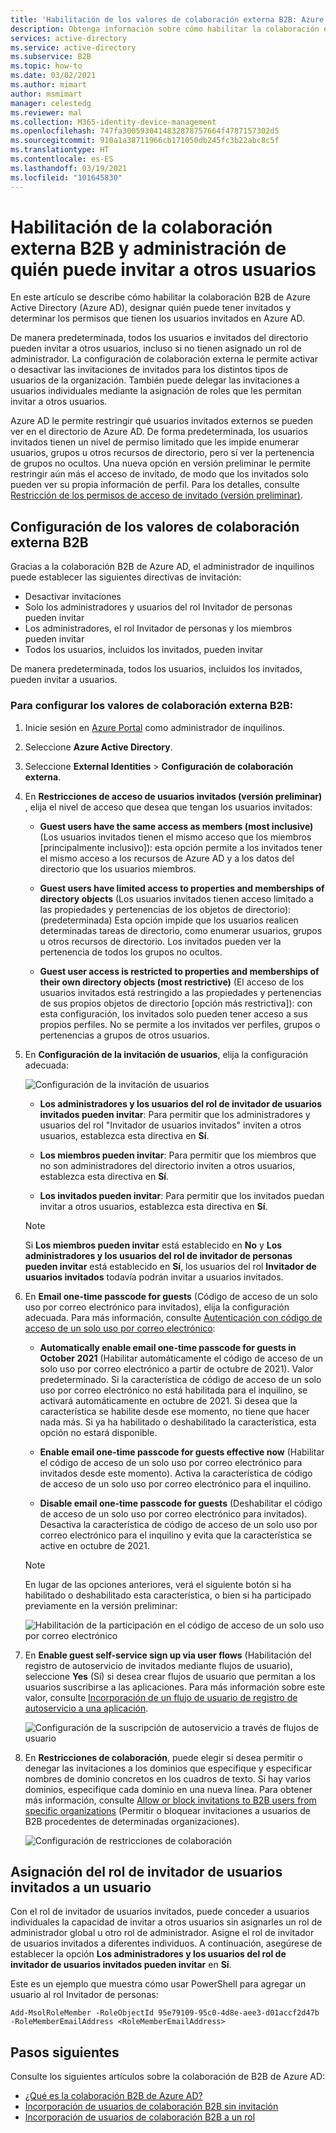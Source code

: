 ```yaml
---
title: 'Habilitación de los valores de colaboración externa B2B: Azure AD'
description: Obtenga información sobre cómo habilitar la colaboración externa B2B de Active Directory y administrar quién puede invitar a usuarios invitados. Uso del rol de invitador de usuarios invitados para delegar invitaciones.
services: active-directory
ms.service: active-directory
ms.subservice: B2B
ms.topic: how-to
ms.date: 03/02/2021
ms.author: mimart
author: msmimart
manager: celestedg
ms.reviewer: mal
ms.collection: M365-identity-device-management
ms.openlocfilehash: 747fa3005930414832878757664f4787157302d5
ms.sourcegitcommit: 910a1a38711966cb171050db245fc3b22abc8c5f
ms.translationtype: HT
ms.contentlocale: es-ES
ms.lasthandoff: 03/19/2021
ms.locfileid: "101645830"
---
```

# <a name="enable-b2b-external-collaboration-and-manage-who-can-invite-guests"></a>Habilitación de la colaboración externa B2B y administración de quién puede invitar a otros usuarios

En este artículo se describe cómo habilitar la colaboración B2B de Azure Active Directory (Azure AD), designar quién puede tener invitados y determinar los permisos que tienen los usuarios invitados en Azure AD. 

De manera predeterminada, todos los usuarios e invitados del directorio pueden invitar a otros usuarios, incluso si no tienen asignado un rol de administrador. La configuración de colaboración externa le permite activar o desactivar las invitaciones de invitados para los distintos tipos de usuarios de la organización. También puede delegar las invitaciones a usuarios individuales mediante la asignación de roles que les permitan invitar a otros usuarios.

Azure AD le permite restringir qué usuarios invitados externos se pueden ver en el directorio de Azure AD. De forma predeterminada, los usuarios invitados tienen un nivel de permiso limitado que les impide enumerar usuarios, grupos u otros recursos de directorio, pero sí ver la pertenencia de grupos no ocultos. Una nueva opción en versión preliminar le permite restringir aún más el acceso de invitado, de modo que los invitados solo pueden ver su propia información de perfil. Para los detalles, consulte [Restricción de los permisos de acceso de invitado (versión preliminar)](../enterprise-users/users-restrict-guest-permissions.md).

## <a name="configure-b2b-external-collaboration-settings"></a>Configuración de los valores de colaboración externa B2B

Gracias a la colaboración B2B de Azure AD, el administrador de inquilinos puede establecer las siguientes directivas de invitación:

- Desactivar invitaciones
- Solo los administradores y usuarios del rol Invitador de personas pueden invitar
- Los administradores, el rol Invitador de personas y los miembros pueden invitar
- Todos los usuarios, incluidos los invitados, pueden invitar

De manera predeterminada, todos los usuarios, incluidos los invitados, pueden invitar a usuarios.

### <a name="to-configure-external-collaboration-settings"></a>Para configurar los valores de colaboración externa B2B:

1. Inicie sesión en [Azure Portal](https://portal.azure.com) como administrador de inquilinos.
2. Seleccione **Azure Active Directory**.
3. Seleccione **External Identities** > **Configuración de colaboración externa**.

4. En **Restricciones de acceso de usuarios invitados (versión preliminar)** , elija el nivel de acceso que desea que tengan los usuarios invitados:
  
   - **Guest users have the same access as members (most inclusive)** (Los usuarios invitados tienen el mismo acceso que los miembros [principalmente inclusivo]): esta opción permite a los invitados tener el mismo acceso a los recursos de Azure AD y a los datos del directorio que los usuarios miembros.

   - **Guest users have limited access to properties and memberships of directory objects** (Los usuarios invitados tienen acceso limitado a las propiedades y pertenencias de los objetos de directorio): (predeterminada) Esta opción impide que los usuarios realicen determinadas tareas de directorio, como enumerar usuarios, grupos u otros recursos de directorio. Los invitados pueden ver la pertenencia de todos los grupos no ocultos.

   - **Guest user access is restricted to properties and memberships of their own directory objects (most restrictive)** (El acceso de los usuarios invitados está restringido a las propiedades y pertenencias de sus propios objetos de directorio [opción más restrictiva]): con esta configuración, los invitados solo pueden tener acceso a sus propios perfiles. No se permite a los invitados ver perfiles, grupos o pertenencias a grupos de otros usuarios.


5. En **Configuración de la invitación de usuarios**, elija la configuración adecuada:

    ![Configuración de la invitación de usuarios](./media/delegate-invitations/guest-invite-settings.png)

   - **Los administradores y los usuarios del rol de invitador de usuarios invitados pueden invitar**: Para permitir que los administradores y usuarios del rol "Invitador de usuarios invitados" inviten a otros usuarios, establezca esta directiva en **Sí**.

   - **Los miembros pueden invitar**: Para permitir que los miembros que no son administradores del directorio inviten a otros usuarios, establezca esta directiva en **Sí**.

   - **Los invitados pueden invitar**: Para permitir que los invitados puedan invitar a otros usuarios, establezca esta directiva en **Sí**.

   > [!NOTE]
   > Si **Los miembros pueden invitar** está establecido en **No** y **Los administradores y los usuarios del rol de invitador de personas pueden invitar** está establecido en **Sí**, los usuarios del rol **Invitador de usuarios invitados** todavía podrán invitar a usuarios invitados.

6. En **Email one-time passcode for guests** (Código de acceso de un solo uso por correo electrónico para invitados), elija la configuración adecuada. Para más información, consulte [Autenticación con código de acceso de un solo uso por correo electrónico](one-time-passcode.md):

   - **Automatically enable email one-time passcode for guests in October 2021** (Habilitar automáticamente el código de acceso de un solo uso por correo electrónico a partir de octubre de 2021). Valor predeterminado. Si la característica de código de acceso de un solo uso por correo electrónico no está habilitada para el inquilino, se activará automáticamente en octubre de 2021. Si desea que la característica se habilite desde ese momento, no tiene que hacer nada más. Si ya ha habilitado o deshabilitado la característica, esta opción no estará disponible.

   - **Enable email one-time passcode for guests effective now** (Habilitar el código de acceso de un solo uso por correo electrónico para invitados desde este momento). Activa la característica de código de acceso de un solo uso por correo electrónico para el inquilino.

   - **Disable email one-time passcode for guests** (Deshabilitar el código de acceso de un solo uso por correo electrónico para invitados). Desactiva la característica de código de acceso de un solo uso por correo electrónico para el inquilino y evita que la característica se active en octubre de 2021.

   > [!NOTE]
   > En lugar de las opciones anteriores, verá el siguiente botón si ha habilitado o deshabilitado esta característica, o bien si ha participado previamente en la versión preliminar:
   >
   >![Habilitación de la participación en el código de acceso de un solo uso por correo electrónico](media/delegate-invitations/enable-email-otp-opted-in.png)

7. En **Enable guest self-service sign up via user flows** (Habilitación del registro de autoservicio de invitados mediante flujos de usuario), seleccione **Yes** (Sí) si desea crear flujos de usuario que permitan a los usuarios suscribirse a las aplicaciones. Para más información sobre este valor, consulte [Incorporación de un flujo de usuario de registro de autoservicio a una aplicación](self-service-sign-up-user-flow.md).

    ![Configuración de la suscripción de autoservicio a través de flujos de usuario](./media/delegate-invitations/self-service-sign-up-setting.png)

7. En **Restricciones de colaboración**, puede elegir si desea permitir o denegar las invitaciones a los dominios que especifique y especificar nombres de dominio concretos en los cuadros de texto. Si hay varios dominios, especifique cada dominio en una nueva línea. Para obtener más información, consulte [Allow or block invitations to B2B users from specific organizations](allow-deny-list.md) (Permitir o bloquear invitaciones a usuarios de B2B procedentes de determinadas organizaciones).

    ![Configuración de restricciones de colaboración](./media/delegate-invitations/collaboration-restrictions.png)
## <a name="assign-the-guest-inviter-role-to-a-user"></a>Asignación del rol de invitador de usuarios invitados a un usuario

Con el rol de invitador de usuarios invitados, puede conceder a usuarios individuales la capacidad de invitar a otros usuarios sin asignarles un rol de administrador global u otro rol de administrador. Asigne el rol de invitador de usuarios invitados a diferentes individuos. A continuación, asegúrese de establecer la opción **Los administradores y los usuarios del rol de invitador de usuarios invitados pueden invitar** en **Sí**.

Este es un ejemplo que muestra cómo usar PowerShell para agregar un usuario al rol Invitador de personas:

```
Add-MsolRoleMember -RoleObjectId 95e79109-95c0-4d8e-aee3-d01accf2d47b -RoleMemberEmailAddress <RoleMemberEmailAddress>
```

## <a name="next-steps"></a>Pasos siguientes

Consulte los siguientes artículos sobre la colaboración de B2B de Azure AD:

- [¿Qué es la colaboración B2B de Azure AD?](what-is-b2b.md)
- [Incorporación de usuarios de colaboración B2B sin invitación](add-user-without-invite.md)
- [Incorporación de usuarios de colaboración B2B a un rol](add-guest-to-role.md)

